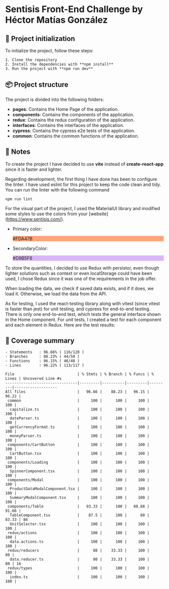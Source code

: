 # Sentisis Front-End Challenge by Héctor Matías González

## 🚀 Project initialization
To initialize the project, follow these steps:
 
```
1. Clone the repository
2. Install the dependencies with **npm install**
3. Run the project with **npm run dev**
```

## 📦 Project structure

The project is divided into the following folders:
- **pages**: Contains the Home Page of the application.
- **components**: Contains the components of the application.
- **redux**: Contains the redux configuration of the application.
- **interfaces**: Contains the interfaces of the application.
- **cypress**: Contains the cypress e2e tests of the application.
- **common**: Contains the common functions of the application.

## 📝 Notes
To create the project I have decided to use **vite** instead of **create-react-app** since it is faster and lighter.

Regarding development, the first thing I have done has been to configure the linter. I have used eslint for this project to keep the code clean and tidy.
You can run the linter with the following command
```
npm run lint
```
For the visual part of the project, I used the MaterialUI library and modified some styles to use the colors from your [website] (https://www.sentisis.com/).
- Primary color: <p style="background:#FDA47B"> #FDA47B </p>
- SecondaryColor: <p style="background:#D9B5F6"> #D9B5F6 </p>

To store the quantities, I decided to use Redux with persistor, even though lighter solutions such as context or even localStorage could have been used, I chose Redux since it was one of the requirements in the job offer.

When loading the data, we check if saved data exists, and if it does, we load it. Otherwise, we load the data from the API.

As for testing, I used the react-testing library along with vitest (since vitest is faster than jest) for unit testing, and cypress for end-to-end testing.
There is only one end-to-end test, which tests the general interface shown in the Home component. For unit tests, I created a test for each component and each element in Redux.
Here are the test results:


## 🧪 Coverage summary
```
- Statements   : 96.66% ( 116/120 )
- Branches     : 88.23% ( 44/50 )
- Functions    : 96.15% ( 46/48 )
- Lines        : 96.22% ( 113/117 )
```

```
File                            | % Stmts | % Branch | % Funcs | % Lines | Uncovered Line #s 
--------------------------------|---------|----------|---------|---------|-------------------
All files                       |   96.66 |    88.23 |   96.15 |   96.22 |                   
 common                         |     100 |      100 |     100 |     100 |                   
  capitalize.ts                 |     100 |      100 |     100 |     100 |                   
  dateParser.ts                 |     100 |      100 |     100 |     100 |                   
  getCurrencyFormat.ts          |     100 |      100 |     100 |     100 |                   
  moneyParser.ts                |     100 |      100 |     100 |     100 |                   
 components/CartButton          |     100 |      100 |     100 |     100 |                   
  CartButton.tsx                |     100 |      100 |     100 |     100 |                   
 components/Loading             |     100 |      100 |     100 |     100 |                   
  SpinnerComponent.tsx          |     100 |      100 |     100 |     100 |                   
 components/Modal               |     100 |      100 |     100 |     100 |                   
  ProductDataModalComponent.tsx |     100 |      100 |     100 |     100 |                   
  SummaryModalComponent.tsx     |     100 |      100 |     100 |     100 |                   
 components/Table               |   93.33 |      100 |   88.88 |   91.66 |                   
  TableComponent.tsx            |    87.5 |      100 |      80 |   83.33 | 86                
  UnitSelector.tsx              |     100 |      100 |     100 |     100 |                   
 redux/actions                  |     100 |      100 |     100 |     100 |                   
  data.actions.ts               |     100 |      100 |     100 |     100 |                   
 redux/reducers                 |      80 |    33.33 |     100 |      80 |                   
  data.reducer.ts               |      80 |    33.33 |     100 |      80 | 16                
 redux/types                    |     100 |      100 |     100 |     100 |                   
  index.ts                      |     100 |      100 |     100 |     100 |                   
```